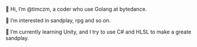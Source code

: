👋 Hi, I’m @timczm, a coder who use Golang at bytedance.

👀 I’m interested in sandplay, rpg and so on.

🌱 I’m currently learning Unity, and I try to use C# and HLSL to make a greate sandplay.
